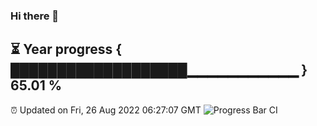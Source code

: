 ### Hi there 👋
⏳ Year progress { ███████████████████▁▁▁▁▁▁▁▁▁▁▁ } 65.01 %
---
⏰ Updated on Fri, 26 Aug 2022 06:27:07 GMT
![Progress Bar CI](https://github.com/Moyi321/Moyi321/workflows/Progress%20Bar%20CI/badge.svg)
